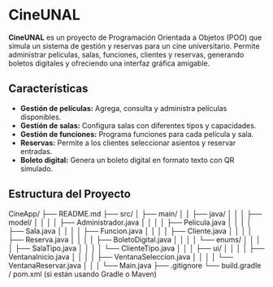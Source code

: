 # CineUNAL

**CineUNAL** es un proyecto de Programación Orientada a Objetos (POO) que simula un sistema de gestión y reservas para un cine universitario. Permite administrar películas, salas, funciones, clientes y reservas, generando boletos digitales y ofreciendo una interfaz gráfica amigable.

## Características

- **Gestión de películas:** Agrega, consulta y administra películas disponibles.
- **Gestión de salas:** Configura salas con diferentes tipos y capacidades.
- **Gestión de funciones:** Programa funciones para cada película y sala.
- **Reservas:** Permite a los clientes seleccionar asientos y reservar entradas.
- **Boleto digital:** Genera un boleto digital en formato texto con QR simulado.

## Estructura del Proyecto
CineApp/
├── README.md
├── src/
│   ├── main/
│   │   ├── java/
│   │   │   ├── model/
│   │   │   │   ├── Administrador.java
│   │   │   │   ├── Pelicula.java
│   │   │   │   ├── Sala.java
│   │   │   │   ├── Funcion.java
│   │   │   │   ├── Cliente.java
│   │   │   │   ├── Reserva.java
│   │   │   │   ├── BoletoDigital.java
│   │   │   │   └── enums/
│   │   │   │       ├── SalaTipo.java
│   │   │   │       └── ClienteTipo.java
│   │   │   ├── ui/
│   │   │   │   ├── VentanaInicio.java
│   │   │   │   ├── VentanaSeleccion.java
│   │   │   │   └── VentanaReservar.java
│   │   │   └── Main.java
├── .gitignore
└── build.gradle / pom.xml (si están usando Gradle o Maven)
